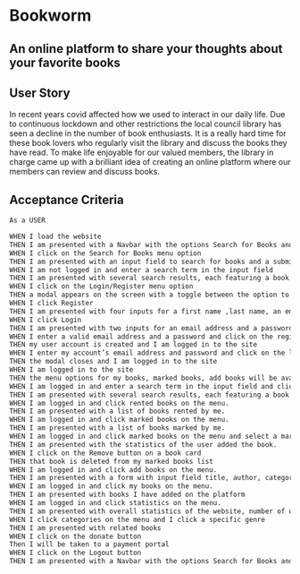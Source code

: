 # Bookworm

## An online platform to share your thoughts about your favorite books

## User Story  

In recent years covid affected how we used to interact in our daily life. Due to continuous lockdown and other restrictions the local council library has seen a decline in the number of book enthusiasts. It is a really hard time for these book lovers who regularly visit the library and discuss the books they have read. To make life enjoyable for our valued members, the library in charge came up with a brilliant idea of creating an online platform where our members can review and discuss books.


## Acceptance Criteria
```md
As a USER 

WHEN I load the website
THEN I am presented with a Navbar with the options Search for Books and Login/Register and an input field to search for books and suggested books below with a menu on the side.
WHEN I click on the Search for Books menu option
THEN I am presented with an input field to search for books and a submit button
WHEN I am not logged in and enter a search term in the input field
THEN I am presented with several search results, each featuring a book’s title, author, genre, year published description, image, and a button to mark the book
WHEN I click on the Login/Register menu option
THEN a modal appears on the screen with a toggle between the option to log in or sign up 
WHEN I click Register
THEN I am presented with four inputs for a first name ,last name, an email address, a password, and a register button
WHEN I click Login
THEN I am presented with two inputs for an email address and a password and login button
WHEN I enter a valid email address and a password and click on the register button
THEN my user account is created and I am logged in to the site
WHEN I enter my account’s email address and password and click on the login button
THEN the modal closes and I am logged in to the site
WHEN I am logged in to the site
THEN the menu options for my books, marked books, add books will be available
WHEN I am logged in and enter a search term in the input field and click the submit button
THEN I am presented with several search results, each featuring a book’s title, author, genre, year published, description, image, and a button to mark the book to add them under marked book.
WHEN I am logged in and click rented books on the menu.
THEN I am presented with a list of books rented by me.
WHEN I am logged in and click marked books on the menu.
THEN I am presented with a list of books marked by me.
WHEN I am logged in and click marked books on the menu and select a marked book card.
THEN I am presented with the statistics of the user added the book.
WHEN I click on the Remove button on a book card
THEN that book is deleted from my marked books list
WHEN I am logged in and click add books on the menu.
THEN I am presented with a form with input field title, author, category, year published, description, image to add a book.
WHEN I am logged in and click my books on the menu.
THEN I am presented with books I have added on the platform
WHEN I am logged in and click statistics on the menu.
THEN I am presented with overall statistics of the website, number of users, number of books, type of books, ratings comments, top rated books.
WHEN I click categories on the menu and I click a specific genre
THEN I am presented with related books
WHEN I click on the donate button
Then I will be taken to a payment portal
WHEN I click on the Logout button
THEN I am presented with a Navbar with the options Search for Books and Login/Register and an input field to search for books and suggested books below with a menu on the side.
```  
